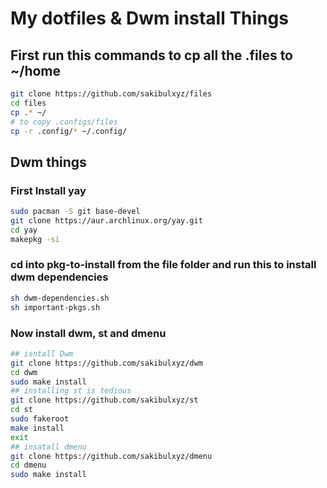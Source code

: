 # My dotfiles & Dwm install Things

## First run this commands to cp all the .files to ~/home
```bash
git clone https://github.com/sakibulxyz/files
cd files
cp .* ~/
# to copy .configs/files
cp -r .config/* ~/.config/
```

## Dwm things
### First Install yay
```bash
sudo pacman -S git base-devel
git clone https://aur.archlinux.org/yay.git
cd yay
makepkg -si
```

### cd into pkg-to-install from the file folder and run this to install dwm dependencies
```bash
sh dwm-dependencies.sh
sh important-pkgs.sh 
```
### Now install dwm, st and dmenu
```bash
## isntall Dwm
git clone https://github.com/sakibulxyz/dwm
cd dwm
sudo make install
## installing st is tedious
git clone https://github.com/sakibulxyz/st
cd st 
sudo fakeroot
make install
exit
## insatall dmenu
git clone https://github.com/sakibulxyz/dmenu
cd dmenu
sudo make install
```
